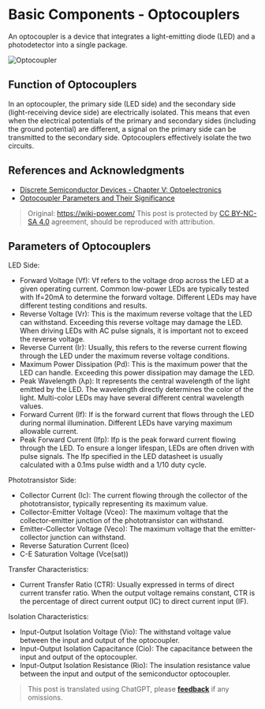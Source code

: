 # Basic Components - Optocouplers

An optocoupler is a device that integrates a light-emitting diode (LED) and a photodetector into a single package.

![Optocoupler](https://img.wiki-power.com/d/wiki-media/img/20210725130317.png)

## Function of Optocouplers

In an optocoupler, the primary side (LED side) and the secondary side (light-receiving device side) are electrically isolated. This means that even when the electrical potentials of the primary and secondary sides (including the ground potential) are different, a signal on the primary side can be transmitted to the secondary side. Optocouplers effectively isolate the two circuits.

## References and Acknowledgments

- [Discrete Semiconductor Devices - Chapter V: Optoelectronics](https://toshiba-semicon-storage.com/cn/semiconductor/knowledge/e-learning/discrete.html#Chapter5)
- [Optocoupler Parameters and Their Significance](https://www.eefocus.com/e/483370)

> Original: <https://wiki-power.com/>
> This post is protected by [CC BY-NC-SA 4.0](https://creativecommons.org/licenses/by/4.0/deed.en) agreement, should be reproduced with attribution.

## Parameters of Optocouplers

LED Side:

- Forward Voltage (Vf): Vf refers to the voltage drop across the LED at a given operating current. Common low-power LEDs are typically tested with If=20mA to determine the forward voltage. Different LEDs may have different testing conditions and results.
- Reverse Voltage (Vr): This is the maximum reverse voltage that the LED can withstand. Exceeding this reverse voltage may damage the LED. When driving LEDs with AC pulse signals, it is important not to exceed the reverse voltage.
- Reverse Current (Ir): Usually, this refers to the reverse current flowing through the LED under the maximum reverse voltage conditions.
- Maximum Power Dissipation (Pd): This is the maximum power that the LED can handle. Exceeding this power dissipation may damage the LED.
- Peak Wavelength (λp): It represents the central wavelength of the light emitted by the LED. The wavelength directly determines the color of the light. Multi-color LEDs may have several different central wavelength values.
- Forward Current (If): If is the forward current that flows through the LED during normal illumination. Different LEDs have varying maximum allowable current.
- Peak Forward Current (Ifp): Ifp is the peak forward current flowing through the LED. To ensure a longer lifespan, LEDs are often driven with pulse signals. The Ifp specified in the LED datasheet is usually calculated with a 0.1ms pulse width and a 1/10 duty cycle.

Phototransistor Side:

- Collector Current (Ic): The current flowing through the collector of the phototransistor, typically representing its maximum value.
- Collector-Emitter Voltage (Vceo): The maximum voltage that the collector-emitter junction of the phototransistor can withstand.
- Emitter-Collector Voltage (Veco): The maximum voltage that the emitter-collector junction can withstand.
- Reverse Saturation Current (Iceo)
- C-E Saturation Voltage (Vce(sat))

Transfer Characteristics:

- Current Transfer Ratio (CTR): Usually expressed in terms of direct current transfer ratio. When the output voltage remains constant, CTR is the percentage of direct current output (IC) to direct current input (IF).

Isolation Characteristics:

- Input-Output Isolation Voltage (Vio): The withstand voltage value between the input and output of the optocoupler.
- Input-Output Isolation Capacitance (Cio): The capacitance between the input and output of the optocoupler.
- Input-Output Isolation Resistance (Rio): The insulation resistance value between the input and output of the semiconductor optocoupler.

> This post is translated using ChatGPT, please [**feedback**](https://github.com/linyuxuanlin/Wiki_MkDocs/issues/new) if any omissions.